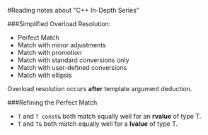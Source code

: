 #Reading notes about "C++ In-Depth Series"

###Simplified Overload Resolution:
* Perfect Match
* Match with minor adjustments
* Match with promotion
* Match with standard conversions only
* Match with user-defined conversions
* Match with ellipsis

Overload resolution occurs **after** template argument deduction.

###Refining the Perfect Match
* `T` and `T const&` both match equally well for an **rvalue** of type T.
* `T` and `T&` both match equally well for a **lvalue** of type T.
